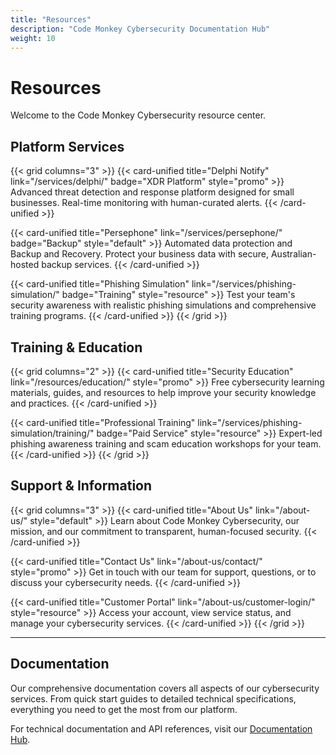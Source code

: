 ```yaml
---
title: "Resources"
description: "Code Monkey Cybersecurity Documentation Hub"
weight: 10
---
```


# Resources

Welcome to the Code Monkey Cybersecurity resource center.

## Platform Services

{{< grid columns="3" >}}
{{< card-unified title="Delphi Notify" link="/services/delphi/" badge="XDR Platform" style="promo" >}}
Advanced threat detection and response platform designed for small businesses. Real-time monitoring with human-curated alerts.
{{< /card-unified >}}

{{< card-unified title="Persephone" link="/services/persephone/" badge="Backup" style="default" >}}
Automated data protection and Backup and Recovery. Protect your business data with secure, Australian-hosted backup services.
{{< /card-unified >}}

{{< card-unified title="Phishing Simulation" link="/services/phishing-simulation/" badge="Training" style="resource" >}}
Test your team's security awareness with realistic phishing simulations and comprehensive training programs.
{{< /card-unified >}}
{{< /grid >}}

## Training & Education

{{< grid columns="2" >}}
{{< card-unified title="Security Education" link="/resources/education/" style="promo" >}}
Free cybersecurity learning materials, guides, and resources to help improve your security knowledge and practices.
{{< /card-unified >}}

{{< card-unified title="Professional Training" link="/services/phishing-simulation/training/" badge="Paid Service" style="resource" >}}
Expert-led phishing awareness training and scam education workshops for your team.
{{< /card-unified >}}
{{< /grid >}}

## Support & Information

{{< grid columns="3" >}}
{{< card-unified title="About Us" link="/about-us/" style="default" >}}
Learn about Code Monkey Cybersecurity, our mission, and our commitment to transparent, human-focused security.
{{< /card-unified >}}

{{< card-unified title="Contact Us" link="/about-us/contact/" style="promo" >}}
Get in touch with our team for support, questions, or to discuss your cybersecurity needs.
{{< /card-unified >}}

{{< card-unified title="Customer Portal" link="/about-us/customer-login/" style="resource" >}}
Access your account, view service status, and manage your cybersecurity services.
{{< /card-unified >}}
{{< /grid >}}

---

## Documentation

Our comprehensive documentation covers all aspects of our cybersecurity services. From quick start guides to detailed technical specifications, everything you need to get the most from our platform.

For technical documentation and API references, visit our [Documentation Hub](/resources/documentation/).